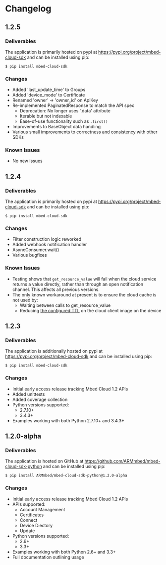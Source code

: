 # Changelog

## 1.2.5

### Deliverables

The application is primarily hosted on pypi at https://pypi.org/project/mbed-cloud-sdk and can be installed using pip:

```
$ pip install mbed-cloud-sdk
```

### Changes

- Added 'last_update_time' to Groups
- Added 'device_mode' to Certificate
- Renamed 'owner' -> 'owner_id' on ApiKey
- Re-implemented PaginatedResponse to match the API spec
  - Deprecation: No longer uses '.data' attribute
  - Iterable but not indexable
  - Ease-of-use functionality such as `.first()`
- Improvements to BaseObject data handling
- Various small improvements to correctness and consistency with other SDKs

### Known Issues

- No new issues


## 1.2.4

### Deliverables

The application is primarily hosted on pypi at https://pypi.org/project/mbed-cloud-sdk and can be installed using pip:

```
$ pip install mbed-cloud-sdk
```

### Changes

- Filter construction logic reworked
- Added webhook notification handler
- AsyncConsumer.wait()
- Various bugfixes

### Known Issues

- Testing shows that `get_resource_value` will fail
when the cloud service returns a value directly, rather than
through an open notification channel. This affects all previous versions.
- The only known workaround at present is to ensure the cloud cache is not used by:
  - Waiting between calls to get_resource_value
  - Reducing [the configured TTL](https://cloud.mbed.com/docs/latest/collecting/handle-resources.html#working-with-the-server-cache) on the cloud client image on the device

## 1.2.3

### Deliverables

The application is additionally hosted on pypi at https://pypi.org/project/mbed-cloud-sdk and can be installed using pip:

```
$ pip install mbed-cloud-sdk
```

### Changes

- Initial early access release tracking Mbed Cloud 1.2 APIs
- Added unittests
- Added coverage collection
- Python versions supported:
  - 2.7.10+
  - 3.4.3+
- Examples working with both Python 2.7.10+ and 3.4.3+

## 1.2.0-alpha

### Deliverables

The application is hosted on GitHub at https://github.com/ARMmbed/mbed-cloud-sdk-python and can be installed using pip:

```
$ pip install ARMmbed/mbed-cloud-sdk-python@1.2.0-alpha
```

### Changes

- Initial early access release tracking Mbed Cloud 1.2 APIs
- APIs supported:
  - Account Management
  - Certificates
  - Connect
  - Device Diectory
  - Update
- Python versions supported:
  - 2.6+
  - 3.3+
- Examples working with both Python 2.6+ and 3.3+
- Full documentation outlining usage
